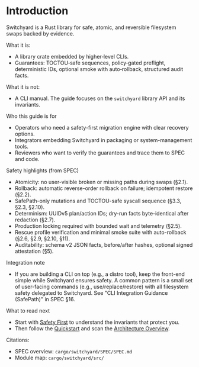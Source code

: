 # Introduction

Switchyard is a Rust library for safe, atomic, and reversible filesystem swaps backed by evidence.

What it is:
- A library crate embedded by higher‑level CLIs.
- Guarantees: TOCTOU‑safe sequences, policy‑gated preflight, deterministic IDs, optional smoke with auto‑rollback, structured audit facts.

What it is not:
- A CLI manual. The guide focuses on the `switchyard` library API and its invariants.

Who this guide is for
- Operators who need a safety-first migration engine with clear recovery options.
- Integrators embedding Switchyard in packaging or system-management tools.
- Reviewers who want to verify the guarantees and trace them to SPEC and code.

Safety highlights (from SPEC)
- Atomicity: no user-visible broken or missing paths during swaps (§2.1).
- Rollback: automatic reverse-order rollback on failure; idempotent restore (§2.2).
- SafePath-only mutations and TOCTOU-safe syscall sequence (§3.3, §2.3, §2.10).
- Determinism: UUIDv5 plan/action IDs; dry-run facts byte-identical after redaction (§2.7).
- Production locking required with bounded wait and telemetry (§2.5).
- Rescue profile verification and minimal smoke suite with auto-rollback (§2.6, §2.9, §2.10, §11).
- Auditability: schema v2 JSON facts, before/after hashes, optional signed attestation (§5).

Integration note
- If you are building a CLI on top (e.g., a distro tool), keep the front-end simple while Switchyard ensures safety. A common pattern is a small set of user-facing commands (e.g., use/replace/restore) with all filesystem safety delegated to Switchyard. See "CLI Integration Guidance (SafePath)" in SPEC §16.

What to read next
- Start with [Safety First](safety-first.md) to understand the invariants that protect you.
- Then follow the [Quickstart](quickstart.md) and scan the [Architecture Overview](architecture.md).

Citations:
- SPEC overview: `cargo/switchyard/SPEC/SPEC.md`
- Module map: `cargo/switchyard/src/`
